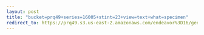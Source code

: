 ```yaml
---
layout: post
title: "bucket=prq49+series=16005+stint=23+view=text+what=specimen"
redirect_to: https://prq49.s3.us-east-2.amazonaws.com/endeavor%3D16/genomes/stage%3D0%2Bwhat%3Dgenerated/stint%3D23/series%3D16005/a%3Dgenome%2Bcriteria%3Dabundance%2Bmorph%3Dwildtype%2Bproc%3D0%2Bseries%3D16005%2Bstint%3D23%2Bthread%3D0%2Bvariation%3Dmaster%2Bext%3D.json.gz
---
```

